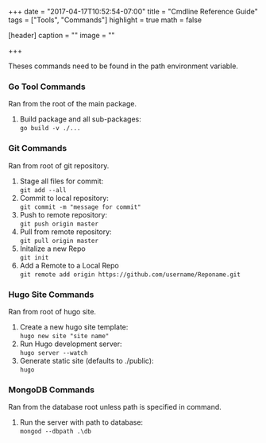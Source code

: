+++
date = "2017-04-17T10:52:54-07:00"
title = "Cmdline Reference Guide"
tags = ["Tools", "Commands"]
highlight = true
math = false

[header]
  caption = ""
  image = ""

+++

Theses commands need to be found in the path environment variable.

### Go Tool Commands
Ran from the root of the main package. <br>

1. Build package and all sub-packages:<br>
```go build -v ./...```

### Git Commands
Ran from root of git repository. <br>

1. Stage all files for commit:<br>
```git add --all```
2. Commit to local repository:<br>
```git commit -m "message for commit"```
3. Push to remote repository:<br>
```git push origin master```
4. Pull from remote repository:<br>
```git pull origin master```
5. Initalize a new Repo<br>
```git init```
6. Add a Remote to a Local Repo<br>
```git remote add origin https://github.com/username/Reponame.git```

### Hugo Site Commands
Ran from root of hugo site. <br>

1. Create a new hugo site template:<br>
```hugo new site "site name"```
2. Run Hugo development server:<br>
```hugo server --watch```
3. Generate static site (defaults to ./public):<br>
```hugo```

### MongoDB Commands
Ran from the database root unless path is specified in command. <br>

1. Run the server with path to database:<br>
```mongod --dbpath .\db```